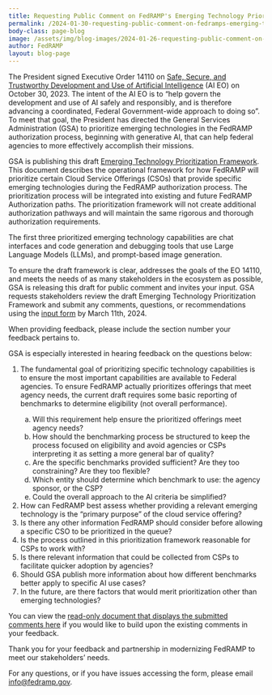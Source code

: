 ```yaml
---
title: Requesting Public Comment on FedRAMP's Emerging Technology Prioritization Framework
permalink: /2024-01-30-requesting-public-comment-on-fedramps-emerging-technology-prioritization-framework/
body-class: page-blog
image: /assets/img/blog-images/2024-01-26-requesting-public-comment-on-fedramps-emerging-technology-prioritization-framework.png
author: FedRAMP
layout: blog-page
---
```

The President signed Executive Order 14110 on <a href="https://www.whitehouse.gov/briefing-room/presidential-actions/2023/10/30/executive-order-on-the-safe-secure-and-trustworthy-development-and-use-of-artificial-intelligence/" target="_blank" rel="noopener noreferrer">Safe, Secure, and Trustworthy Development and Use of Artificial Intelligence</a> (AI EO) on October 30, 2023. The intent of the AI EO is to “help govern the development and use of AI safely and responsibly, and is therefore advancing a coordinated, Federal Government-wide approach to doing so”. To meet that goal, the President has directed the General Services Administration (GSA) to prioritize emerging technologies in the FedRAMP authorization process, beginning with generative AI, that can help federal agencies to more effectively accomplish their missions.

GSA is publishing this draft <a href="https://www.fedramp.gov" target="_blank" rel="noopener noreferrer">Emerging Technology Prioritization Framework</a>. This document describes the operational framework for how FedRAMP will prioritize certain Cloud Service Offerings (CSOs) that provide specific emerging technologies during the FedRAMP authorization process. The prioritization process will be integrated into existing and future FedRAMP Authorization paths. The prioritization framework will not create additional authorization pathways and will maintain the same rigorous and thorough authorization requirements. 

The first three prioritized emerging technology capabilities are chat interfaces and code generation and debugging tools that use Large Language Models (LLMs), and prompt-based image generation.

To ensure the draft framework is clear, addresses the goals of the EO 14110, and meets the needs of as many stakeholders in the ecosystem as possible, GSA is releasing this draft for public comment and invites your input. GSA requests stakeholders review the draft Emerging Technology Prioritization Framework and submit any comments, questions, or recommendations using the <a href="https://app.smartsheetgov.com/b/form/5d6a2a86202849b8af7e589ee907ace4" target="_blank" rel="noopener noreferrer">input form</a> by March 11th, 2024. 

When providing feedback, please include the section number your feedback pertains to.

GSA is especially interested in hearing feedback on the questions below:
<ol type="1">
  <li>The fundamental goal of prioritizing specific technology capabilities is to ensure the most important capabilities are available to Federal agencies. To ensure FedRAMP actually prioritizes offerings that meet agency needs, the current draft requires some basic reporting of benchmarks to determine eligibility (not overall performance).</li> 
  <ol type="a">
    <li>Will this requirement help ensure the prioritized offerings meet agency needs?</li>
    <li>How should the benchmarking process be structured to keep the process focused on eligibility and avoid agencies or CSPs interpreting it as setting a more general bar of quality?</li> 
    <li>Are the specific benchmarks provided sufficient? Are they too constraining? Are they too flexible?</li>
    <li>Which entity should determine which benchmark to use: the agency sponsor, or the CSP?</li>
    <li>Could the overall approach to the AI criteria be simplified?</li>    
  </ol> 
  <li>How can FedRAMP best assess whether providing a relevant emerging technology is the “primary purpose” of the cloud service offering?</li> 
  <li>Is there any other information FedRAMP should consider before allowing a specific CSO to be prioritized in the queue?</li> 
  <li>Is the process outlined in this prioritization framework reasonable for CSPs to work with?</li> 
  <li>Is there relevant information that could be collected from CSPs to facilitate quicker adoption by agencies?</li> 
  <li>Should GSA publish more information about how different benchmarks better apply to specific AI use cases?</li> 
  <li>In the future, are there factors that would merit prioritization other than emerging technologies?</li> 
</ol>  

You can view the <a href="https://publish.smartsheetgov.com/bf56781a47ea443d8047c0c7a93bfcb6" target="_blank" rel="noopener noreferrer">read-only document that displays the submitted comments here</a> if you would like to build upon the existing comments in your feedback. 

Thank you for your feedback and partnership in modernizing FedRAMP to meet our stakeholders’ needs. 

For any questions, or if you have issues accessing the form, please email <a href="mailto:info@fedramp.gov" target="_blank" rel="noopener noreferrer">info@fedramp.gov</a>.

